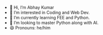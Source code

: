 - 👋 Hi, I’m Abhay Kumar
- 👀 I’m interested in Coding and Web Dev.
- 🌱 I’m currently learning FEE and Python.
- 💞️ I’m looking to master Python along with AI.
- 😄 Pronouns: he/him

<!---
Abhaykumar3091/Abhaykumar3091 is a ✨ special ✨ repository because its `README.md` (this file) appears on your GitHub profile.
You can click the Preview link to take a look at your changes.
--->
